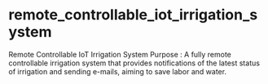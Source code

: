# remote_controllable_iot_irrigation_system
Remote Controllable IoT Irrigation System
Purpose : A fully remote controllable irrigation system that provides notifications of the latest status of irrigation and sending e-mails, aiming to save labor and water. 

